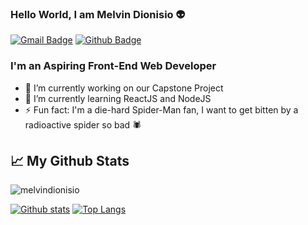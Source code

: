 ### Hello World, I am Melvin Dionisio 👽
[![Gmail Badge](https://img.shields.io/badge/-melvinnudo.dionisio021@gmail.com-c14438?style=flat&logo=Gmail&logoColor=white&link=mailto:melvinnudo.dionisio021@gmail.com)](mailto:melvinnudo.dionisio021@gmail.com) 
[![Github Badge](https://img.shields.io/badge/-melvindionisio-grey?style=flat&logo=github&logoColor=white&link=https://github.com/melvindionisio/)](https://www.github.com/melvindionisio/) 


### I'm an Aspiring Front-End Web Developer

<!---<img alt="medium" src= "https://img.shields.io/badge/Flutter-02569B?style=for-the-badge&logo=flutter&logoColor=white" />
-->

- 🔭 I’m currently working on our Capstone Project
- 🌱 I’m currently learning ReactJS and NodeJS
- ⚡ Fun fact: I'm a die-hard Spider-Man fan, I want to get bitten by a radioactive spider so bad 🕷️


## &#x1f4c8; My Github Stats
<p align=left> <img src=https://komarev.com/ghpvc/?username=melvindionisio alt=melvindionisio /> </p>

[![Github stats](https://github-readme-stats.vercel.app/api?username=melvindionisio&show_icons=true&include_all_commits=true)](https://github.com/rajk3770/github-readme-stats)
[![Top Langs](https://github-readme-stats.vercel.app/api/top-langs/?username=melvindionisio&layout=compact)](https://github.com/rajk3770/github-readme-stats)


</br>
<!--
### Contact me

melvinnudo.dionisio021@gmail.com
<img align="left" alt="medium" src="https://img.shields.io/badge/Gmail-D14836?style=for-the-badge&logo=gmail&logoColor=white" />
-->
<!--
## Hey 👋, This is Mark Anthony Estopace
[![Gmail Badge](https://img.shields.io/badge/-estopace.ma@gmail.com-c14438?style=flat&logo=Gmail&logoColor=white&link=mailto:estopace.ma@gmail.com)](mailto:estopace.ma@gmail.com) 
[![Linkedin Badge](https://img.shields.io/badge/-EstopaceMA-0072b1?style=flat&logo=Linkedin&logoColor=white&link=https://www.linkedin.com/in/mark-anthony-estopace-093145160/)](https://www.linkedin.com/in/mark-anthony-estopace-093145160/) 
[![Twitter Badge](https://img.shields.io/badge/-MA_Estopace-00acee?style=flat&logo=twitter&logoColor=white&link=https://twitter.com/MA_Estopace/)](https://www.twitter.com/MA_Estopace/) 
[![Github Badge](https://img.shields.io/badge/-EstopaceMA-grey?style=flat&logo=github&logoColor=white&link=https://github.com/EstopaceMA/)](https://www.github.com/EstopaceMA/) 
<p align='left'>
  I'm a graduate of Bachelor of Science in Information Technology. I am currently working as a Software Engineer and focusing more on Web Development and currently learning mobile development using react native and node for backend.
</p>
-->

<!--
### Back-End and BE Framework Experties

<p>
    <img src="https://img.shields.io/badge/php-%23777BB4.svg?&style=for-the-badge&logo=php&logoColor=white">
    <img src="https://img.shields.io/badge/node.js%20-%2343853D.svg?&style=for-the-badge&logo=node.js&logoColor=white">
    <img src="https://img.shields.io/badge/express.js%20-%23404d59.svg?&style=for-the-badge">
    <img src="https://img.shields.io/badge/laravel%20-%23FF2D20.svg?&style=for-the-badge&logo=laravel&logoColor=white">
    <img src="https://img.shields.io/badge/codeigniter%20-F05032.svg?&style=for-the-badge&logo=codeigniter&logoColor=white">
<p>

### Front-End and FE Framework Experties
<p>
    <img src = "https://img.shields.io/badge/html-%23239120.svg?&style=for-the-badge&logo=html5&logoColor=white"> 
    <img src = "https://img.shields.io/badge/css-%23239120.svg?&style=for-the-badge&logo=css3&logoColor=white">
    <img src="https://img.shields.io/badge/javascript-%23F7DF1E.svg?&style=for-the-badge&logo=javascript&logoColor=black">
    <img src="https://img.shields.io/badge/bootstrap%20-%23563D7C.svg?&style=for-the-badge&logo=bootstrap&logoColor=white">
    <img src="https://img.shields.io/badge/jquery%20-%230769AD.svg?&style=for-the-badge&logo=jquery&logoColor=white">
    <img src="https://img.shields.io/badge/react%20-%2320232a.svg?&style=for-the-badge&logo=react&logoColor=%2361DAFB">
    <img src="https://img.shields.io/badge/VueJS%20-4FC08D.svg?&style=for-the-badge&logo=vue.js&logoColor=white">
<p>


### Dev Tools
<p>
    <img src="https://img.shields.io/badge/Postman%20-FF6C37?logo=postman&logoColor=white&style=for-the-badge" />
    <img src="https://img.shields.io/badge/NPM%20-CB3837?logo=npm&logoColor=white&style=for-the-badge" />
    <img src="https://img.shields.io/badge/Yarn%20-2C8EBB?logo=yarn&logoColor=white&style=for-the-badge" />
    <img src="https://img.shields.io/badge/Git%20-F05032?logo=git&logoColor=white&style=for-the-badge" />
    <img src="https://img.shields.io/badge/github-%23100000.svg?&style=for-the-badge&logo=github&logoColor=white">
<p>
-->
<!--
**melvindionisio/melvindionisio** is a ✨ _special_ ✨ repository because its `README.md` (this file) appears on your GitHub profile.

Here are some ideas to get you started:

- 🔭 I’m currently working on ...
- 🌱 I’m currently learning ...
- 👯 I’m looking to collaborate on ...
- 🤔 I’m looking for help with ...
- 💬 Ask me about ...
- 📫 How to reach me: ...
- 😄 Pronouns: ...
- ⚡ Fun fact: ...
-->
